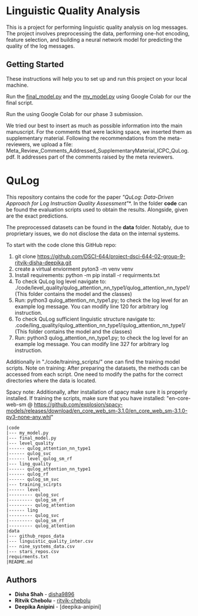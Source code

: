 # Linguistic Quality Analysis

This is a project for performing linguistic quality analysis on log messages. The project involves preprocessing the data, performing one-hot encoding, feature selection, and building a neural network model for predicting the quality of the log messages.

## Getting Started
These instructions will help you to set up and run this project on your local machine.  

Run the [final_model.py](https://github.com/ritvik-chebolu/Log-Quality-Analysis/blob/main/code/final_model.py) and the [my_model.py](https://github.com/ritvik-chebolu/Log-Quality-Analysis/blob/main/code/my_model.py) using Google Colab for our the final script.

Run the  using Google Colab for our phase 3 submission.

We tried our best to insert as much as possible information into the main manuscript. For the comments that were lacking space, we inserted them as supplementary material. Following the recommendations from the meta-reviewers, we upload a file: Meta_Review_Comments_Addressed_SupplementaryMaterial_ICPC_QuLog.pdf. It addresses part of the comments raised by the meta reviewers. 


# QuLog
This repository contains the code for the paper **"QuLog: Data-Driven Approach for Log Instruction Quality Assessment*"**. 
In the folder **code** can be found the evaluation scripts used to obtain the results. Alongside, given are the exact predictions.

The preprocessed datasets can be found in the **data** folder. 
Notably, due to proprietary issues, we do not disclose the data on the internal systems. 

To start with the code clone this GitHub repo: 

1) git clone https://github.com/DSCI-644/project-dsci-644-02-group-9-ritvik-disha-deepika.git
2) create a virtual enviorment pyton3 -m venv venv
3) Install requirements: python -m pip install -r requirments.txt
4) To check QuLog log level navigate to: ./code/level_quality/qulog_attention_nn_type1/qulog_attention_nn_type1/ (This folder contains the model and the classes)
6) Run: python3 qulog_attention_nn_type1.py; to check the log level for an example log message. You can modify line 120 for arbitrary log instruction. 
7) To check QuLog sufficient linguistic structure navigate to: .code/ling_quality/qulog_attention_nn_type1/qulog_attention_nn_type1/ (This folder contains the model and the classes)
8) Run: python3 qulog_attention_nn_type1.py; to check the log level for an example log message. You can modify line 327 for arbitrary log instruction.

Additionally in "./code/training_scripts/" one can find the training model scripts. Note on training: After preparing the datasets, the methods can be accessed from each script. One need to modify the paths for the correct directories where the data is located. 

Spacy note: Additionally, after installation of spacy make sure it is properly installed. If training the scripts, make sure that you have installed:
"en-core-web-sm @ https://github.com/explosion/spacy-models/releases/download/en_core_web_sm-3.1.0/en_core_web_sm-3.1.0-py3-none-any.whl"


    |code 
    |--- my_model.py
    |--- final_model.py
    |--- level_quality
    |------ qulog_attention_nn_type1
    |------ qulog_svc
    |------ level_qulog_sm_rf
    |--- ling_quality
    |------ qulog_attention_nn_type1
    |------ qulog_rf
    |------ qulog_sm_svc
    |--- training_scirpts
    |------ level
    |--------- qulog_svc
    |--------- qulog_sm_rf
    |--------- qulog_attention
    |------ ling
    |--------- qulog_svc
    |--------- qulog_sm_rf
    |--------- qulog_attention
    |data 
    |--- github_repos_data
    |--- linguistic_quality_inter.csv
    |--- nine_systems_data.csv
    |--- stars_repos.csv
    |requirments.txt
    |README.md

## Authors
* **Disha Shah** - [disha9896](https://github.com/disha9896)
* **Ritvik Chebolu** - [ritvik-chebolu](https://github.com/rtvik-chebolu)
* **Deepika Anipini** - [deepika-anipini]
